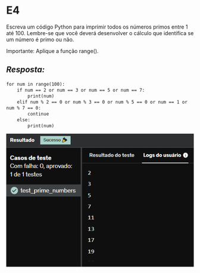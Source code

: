 # E4
Escreva um código Python para imprimir todos os números primos entre 1 até 100. Lembre-se que você deverá desenvolver o cálculo que identifica se um número é primo ou não.

Importante: Aplique a função range().

## *Resposta:*
```
for num in range(100):
    if num == 2 or num == 3 or num == 5 or num == 7:
        print(num)
    elif num % 2 == 0 or num % 3 == 0 or num % 5 == 0 or num == 1 or num % 7 == 0:
        continue
    else:
        print(num)
```

![E4](../../Evidencias/Python_1/Exercicio_4.png)